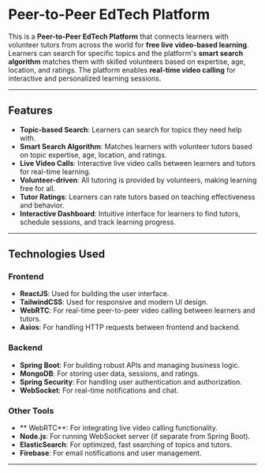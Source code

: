 # Peer-to-Peer EdTech Platform

This is a **Peer-to-Peer EdTech Platform** that connects learners with volunteer tutors from across the world for **free live video-based learning**. Learners can search for specific topics and the platform's **smart search algorithm** matches them with skilled volunteers based on expertise, age, location, and ratings. The platform enables **real-time video calling** for interactive and personalized learning sessions.

---

## Features

- **Topic-based Search**: Learners can search for topics they need help with.
- **Smart Search Algorithm**: Matches learners with volunteer tutors based on topic expertise, age, location, and ratings.
- **Live Video Calls**: Interactive live video calls between learners and tutors for real-time learning.
- **Volunteer-driven**: All tutoring is provided by volunteers, making learning free for all.
- **Tutor Ratings**: Learners can rate tutors based on teaching effectiveness and behavior.
- **Interactive Dashboard**: Intuitive interface for learners to find tutors, schedule sessions, and track learning progress.

---

## Technologies Used

### Frontend
- **ReactJS**: Used for building the user interface.
- **TailwindCSS**: Used for responsive and modern UI design.
- **WebRTC**: For real-time peer-to-peer video calling between learners and tutors.
- **Axios**: For handling HTTP requests between frontend and backend.

### Backend
- **Spring Boot**: For building robust APIs and managing business logic.
- **MongoDB**: For storing user data, sessions, and ratings.
- **Spring Security**: For handling user authentication and authorization.
- **WebSocket**: For real-time notifications and chat.

### Other Tools
- ** WebRTC**: For integrating live video calling functionality.
- **Node.js**: For running WebSocket server (if separate from Spring Boot).
- **ElasticSearch**: For optimized, fast searching of topics and tutors.
- **Firebase**: For email notifications and user management.

---



